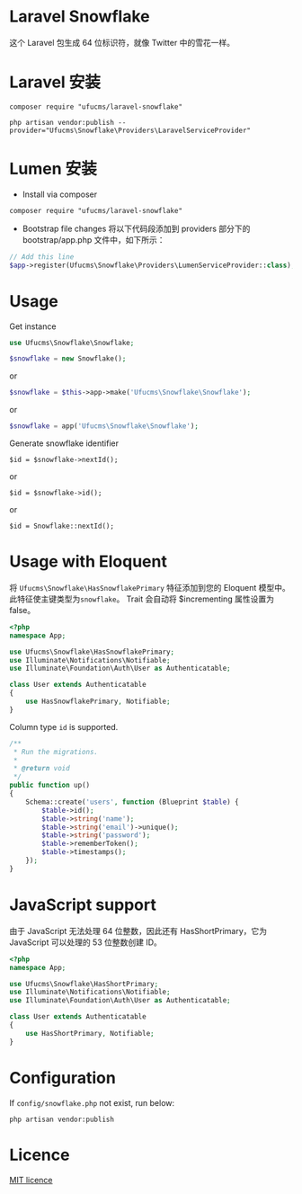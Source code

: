 # Laravel Snowflake

这个 Laravel 包生成 64 位标识符，就像 Twitter 中的雪花一样。

# Laravel 安装
```
composer require "ufucms/laravel-snowflake"

php artisan vendor:publish --provider="Ufucms\Snowflake\Providers\LaravelServiceProvider"
```

# Lumen 安装
- Install via composer
```
composer require "ufucms/laravel-snowflake"
```

- Bootstrap file changes
将以下代码段添加到 providers 部分下的 bootstrap/app.php 文件中，如下所示：
``` php
// Add this line
$app->register(Ufucms\Snowflake\Providers\LumenServiceProvider::class);
```

# Usage
Get instance
``` php
use Ufucms\Snowflake\Snowflake;

$snowflake = new Snowflake();
```
or
``` php
$snowflake = $this->app->make('Ufucms\Snowflake\Snowflake');
```
or
``` php
$snowflake = app('Ufucms\Snowflake\Snowflake');
```

Generate snowflake identifier
```
$id = $snowflake->nextId();
```
or
```
$id = $snowflake->id();
```
or
```
$id = Snowflake::nextId();
```
# Usage with Eloquent
将 `Ufucms\Snowflake\HasSnowflakePrimary` 特征添加到您的 Eloquent 模型中。
此特征使主键类型为`snowflake`。 Trait 会自动将 $incrementing 属性设置为 false。

``` php
<?php
namespace App;

use Ufucms\Snowflake\HasSnowflakePrimary;
use Illuminate\Notifications\Notifiable;
use Illuminate\Foundation\Auth\User as Authenticatable;

class User extends Authenticatable
{
    use HasSnowflakePrimary, Notifiable;
}
```

Column type `id` is supported.

``` php
/**
 * Run the migrations.
 *
 * @return void
 */
public function up()
{
    Schema::create('users', function (Blueprint $table) {
        $table->id();
        $table->string('name');
        $table->string('email')->unique();
        $table->string('password');
        $table->rememberToken();
        $table->timestamps();
    });
}
```

# JavaScript support

由于 JavaScript 无法处理 64 位整数，因此还有 HasShortPrimary，它为 JavaScript 可以处理的 53 位整数创建 ID。

``` php
<?php
namespace App;

use Ufucms\Snowflake\HasShortPrimary;
use Illuminate\Notifications\Notifiable;
use Illuminate\Foundation\Auth\User as Authenticatable;

class User extends Authenticatable
{
    use HasShortPrimary, Notifiable;
}
```

# Configuration
If `config/snowflake.php` not exist, run below:
```
php artisan vendor:publish
```

# Licence
[MIT licence](https://github.com/ufucms/laravel-snowflake/blob/master/LICENSE)
